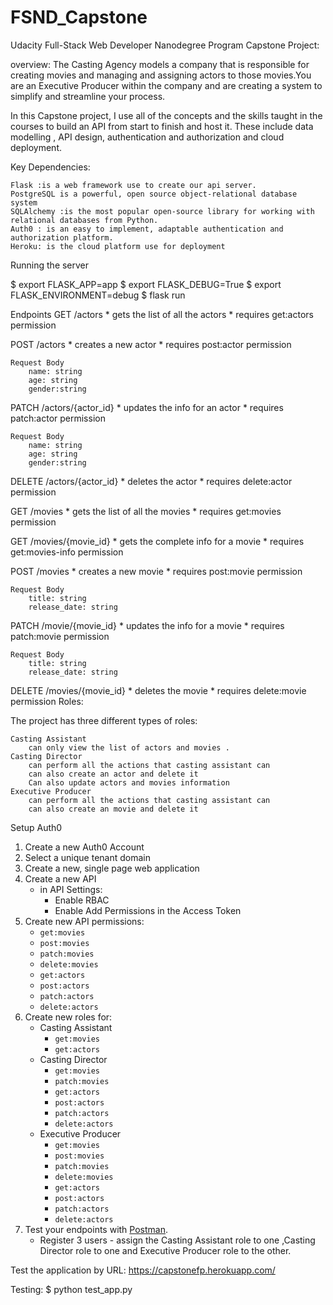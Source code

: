 # FSND_Capstone

Udacity Full-Stack Web Developer Nanodegree Program Capstone Project:

overview: The Casting Agency models a company that is responsible for creating movies and managing and assigning actors to those movies.You are an Executive Producer within the company and are creating a system to simplify and streamline your process.

In this Capstone project, I use all of the concepts and the skills taught in the courses to build an API from start to finish and host it. These include data modelling , API design, authentication and authorization and cloud deployment.

Key Dependencies:

    Flask :is a web framework use to create our api server.
    PostgreSQL is a powerful, open source object-relational database system
    SQLAlchemy :is the most popular open-source library for working with relational databases from Python.
    Auth0 : is an easy to implement, adaptable authentication and authorization platform.
    Heroku: is the cloud platform use for deployment

Running the server

$ export FLASK_APP=app $ export FLASK_DEBUG=True $ export FLASK_ENVIRONMENT=debug $ flask run

Endpoints
GET /actors * gets the list of all the actors * requires get:actors permission

POST /actors * creates a new actor * requires post:actor permission

    Request Body
        name: string
        age: string
        gender:string

PATCH /actors/{actor_id} * updates the info for an actor * requires patch:actor permission

    Request Body
        name: string
        age: string
        gender:string

DELETE /actors/{actor_id} * deletes the actor * requires delete:actor permission

GET /movies * gets the list of all the movies * requires get:movies permission

GET /movies/{movie_id} * gets the complete info for a movie * requires get:movies-info permission

POST /movies * creates a new movie * requires post:movie permission

    Request Body
        title: string
        release_date: string

PATCH /movie/{movie_id} * updates the info for a movie * requires patch:movie permission

    Request Body
        title: string
        release_date: string

DELETE /movies/{movie_id} * deletes the movie * requires delete:movie permission Roles:

The project has three different types of roles:

    Casting Assistant
        can only view the list of actors and movies .
    Casting Director
        can perform all the actions that casting assistant can
        can also create an actor and delete it
        Can also update actors and movies information
    Executive Producer
        can perform all the actions that casting assistant can
        can also create an movie and delete it

Setup Auth0

1. Create a new Auth0 Account
2. Select a unique tenant domain
3. Create a new, single page web application
4. Create a new API
   - in API Settings:
     - Enable RBAC
     - Enable Add Permissions in the Access Token
5. Create new API permissions:
   - `get:movies`
   - `post:movies`
   - `patch:movies`
   - `delete:movies`
   - `get:actors`
   - `post:actors`
   - `patch:actors`
   - `delete:actors`
6. Create new roles for:
   - Casting Assistant
     - `get:movies`
     - `get:actors`
   - Casting Director
     - `get:movies`
     - `patch:movies`
     - `get:actors`
     - `post:actors`
     - `patch:actors`
     - `delete:actors`
   - Executive Producer
     - `get:movies`
     - `post:movies`
     - `patch:movies`
     - `delete:movies`
     - `get:actors`
     - `post:actors`
     - `patch:actors`
     - `delete:actors`
7. Test your endpoints with [Postman](https://getpostman.com).
   - Register 3 users - assign the Casting Assistant role to one ,Casting Director role to one and Executive Producer role to the other.

Test the application by URL:
https://capstonefp.herokuapp.com/

Testing: $ python test_app.py
 
